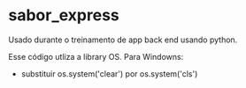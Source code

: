 # sabor_express
Usado durante o treinamento de app back end usando python.


Esse código utliza a library OS.
Para Windowns:
- substituir os.system('clear') por os.system('cls')
